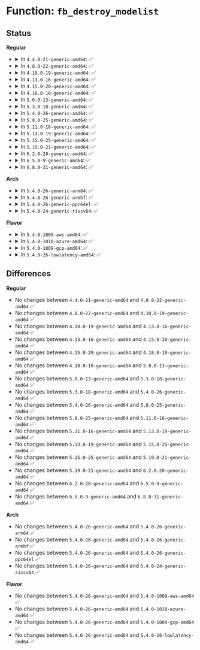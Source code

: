# Function: <code>fb_destroy_modelist</code>

## Status
<b>Regular</b>
<ul>
<li>
<details>
<summary>In <code>4.4.0-21-generic-amd64</code>: ✅</summary>

```c
void fb_destroy_modelist(struct list_head * head)
```

```json
{
  "name": "fb_destroy_modelist",
  "collision_type": "Unique Global",
  "inline_type": "No",
  "funcs": [
    {
      "addr": 18446744071583509184,
      "name": "fb_destroy_modelist",
      "external": true,
      "loc": "drivers/video/fbdev/core/modedb.c:1146",
      "file": "drivers/video/fbdev/core/modedb.c",
      "inline": "seen, unknown",
      "caller_inline": [],
      "caller_func": [
        "drivers/video/fbdev/core/fbmem.c:do_unregister_framebuffer",
        "drivers/video/fbdev/core/fbsysfs.c:store_modes",
        "drivers/video/fbdev/core/fbsysfs.c:store_modes"
      ]
    }
  ],
  "symbols": [
    {
      "addr": 18446744071583509184,
      "name": "fb_destroy_modelist",
      "section": ".text",
      "bind": "STB_GLOBAL",
      "size": 93
    }
  ]
}
```
</details>
</li>
<li>
<details>
<summary>In <code>4.8.0-22-generic-amd64</code>: ✅</summary>

```c
void fb_destroy_modelist(struct list_head * head)
```

```json
{
  "name": "fb_destroy_modelist",
  "collision_type": "Unique Global",
  "inline_type": "No",
  "funcs": [
    {
      "addr": 18446744071583829904,
      "name": "fb_destroy_modelist",
      "external": true,
      "loc": "drivers/video/fbdev/core/modedb.c:1146",
      "file": "drivers/video/fbdev/core/modedb.c",
      "inline": "seen, unknown",
      "caller_inline": [],
      "caller_func": [
        "drivers/video/fbdev/core/fbmem.c:do_unregister_framebuffer",
        "drivers/video/fbdev/core/fbsysfs.c:store_modes",
        "drivers/video/fbdev/core/fbsysfs.c:store_modes"
      ]
    }
  ],
  "symbols": [
    {
      "addr": 18446744071583829904,
      "name": "fb_destroy_modelist",
      "section": ".text",
      "bind": "STB_GLOBAL",
      "size": 101
    }
  ]
}
```
</details>
</li>
<li>
<details>
<summary>In <code>4.10.0-19-generic-amd64</code>: ✅</summary>

```c
void fb_destroy_modelist(struct list_head * head)
```

```json
{
  "name": "fb_destroy_modelist",
  "collision_type": "Unique Global",
  "inline_type": "No",
  "funcs": [
    {
      "addr": 18446744071583969152,
      "name": "fb_destroy_modelist",
      "external": true,
      "loc": "drivers/video/fbdev/core/modedb.c:1146",
      "file": "drivers/video/fbdev/core/modedb.c",
      "inline": "seen, unknown",
      "caller_inline": [],
      "caller_func": [
        "drivers/video/fbdev/core/fbmem.c:do_unregister_framebuffer",
        "drivers/video/fbdev/core/fbsysfs.c:store_modes",
        "drivers/video/fbdev/core/fbsysfs.c:store_modes"
      ]
    }
  ],
  "symbols": [
    {
      "addr": 18446744071583969152,
      "name": "fb_destroy_modelist",
      "section": ".text",
      "bind": "STB_GLOBAL",
      "size": 101
    }
  ]
}
```
</details>
</li>
<li>
<details>
<summary>In <code>4.13.0-16-generic-amd64</code>: ✅</summary>

```c
void fb_destroy_modelist(struct list_head * head)
```

```json
{
  "name": "fb_destroy_modelist",
  "collision_type": "Unique Global",
  "inline_type": "No",
  "funcs": [
    {
      "addr": 18446744071584017760,
      "name": "fb_destroy_modelist",
      "external": true,
      "loc": "drivers/video/fbdev/core/modedb.c:1146",
      "file": "drivers/video/fbdev/core/modedb.c",
      "inline": "seen, unknown",
      "caller_inline": [],
      "caller_func": [
        "drivers/video/fbdev/core/fbmem.c:do_unregister_framebuffer",
        "drivers/video/fbdev/core/fbsysfs.c:store_modes",
        "drivers/video/fbdev/core/fbsysfs.c:store_modes"
      ]
    }
  ],
  "symbols": [
    {
      "addr": 18446744071584017760,
      "name": "fb_destroy_modelist",
      "section": ".text",
      "bind": "STB_GLOBAL",
      "size": 101
    }
  ]
}
```
</details>
</li>
<li>
<details>
<summary>In <code>4.15.0-20-generic-amd64</code>: ✅</summary>

```c
void fb_destroy_modelist(struct list_head * head)
```

```json
{
  "name": "fb_destroy_modelist",
  "collision_type": "Unique Global",
  "inline_type": "No",
  "funcs": [
    {
      "addr": 18446744071584233696,
      "name": "fb_destroy_modelist",
      "external": true,
      "loc": "drivers/video/fbdev/core/modedb.c:1146",
      "file": "drivers/video/fbdev/core/modedb.c",
      "inline": "seen, unknown",
      "caller_inline": [],
      "caller_func": [
        "drivers/video/fbdev/core/fbmem.c:do_unregister_framebuffer",
        "drivers/video/fbdev/core/fbsysfs.c:store_modes",
        "drivers/video/fbdev/core/fbsysfs.c:store_modes"
      ]
    }
  ],
  "symbols": [
    {
      "addr": 18446744071584233696,
      "name": "fb_destroy_modelist",
      "section": ".text",
      "bind": "STB_GLOBAL",
      "size": 101
    }
  ]
}
```
</details>
</li>
<li>
<details>
<summary>In <code>4.18.0-10-generic-amd64</code>: ✅</summary>

```c
void fb_destroy_modelist(struct list_head * head)
```

```json
{
  "name": "fb_destroy_modelist",
  "collision_type": "Unique Global",
  "inline_type": "No",
  "funcs": [
    {
      "addr": 18446744071584454192,
      "name": "fb_destroy_modelist",
      "external": true,
      "loc": "drivers/video/fbdev/core/modedb.c:1165",
      "file": "drivers/video/fbdev/core/modedb.c",
      "inline": "seen, unknown",
      "caller_inline": [],
      "caller_func": [
        "drivers/video/fbdev/core/fbmem.c:do_unregister_framebuffer",
        "drivers/video/fbdev/core/fbsysfs.c:store_modes",
        "drivers/video/fbdev/core/fbsysfs.c:store_modes"
      ]
    }
  ],
  "symbols": [
    {
      "addr": 18446744071584454192,
      "name": "fb_destroy_modelist",
      "section": ".text",
      "bind": "STB_GLOBAL",
      "size": 101
    }
  ]
}
```
</details>
</li>
<li>
<details>
<summary>In <code>5.0.0-13-generic-amd64</code>: ✅</summary>

```c
void fb_destroy_modelist(struct list_head * head)
```

```json
{
  "name": "fb_destroy_modelist",
  "collision_type": "Unique Global",
  "inline_type": "No",
  "funcs": [
    {
      "addr": 18446744071584550720,
      "name": "fb_destroy_modelist",
      "external": true,
      "loc": "drivers/video/fbdev/core/modedb.c:1167",
      "file": "drivers/video/fbdev/core/modedb.c",
      "inline": "seen, unknown",
      "caller_inline": [],
      "caller_func": [
        "drivers/video/fbdev/core/fbmem.c:do_unregister_framebuffer",
        "drivers/video/fbdev/core/fbsysfs.c:store_modes",
        "drivers/video/fbdev/core/fbsysfs.c:store_modes"
      ]
    }
  ],
  "symbols": [
    {
      "addr": 18446744071584550720,
      "name": "fb_destroy_modelist",
      "section": ".text",
      "bind": "STB_GLOBAL",
      "size": 101
    }
  ]
}
```
</details>
</li>
<li>
<details>
<summary>In <code>5.3.0-18-generic-amd64</code>: ✅</summary>

```c
void fb_destroy_modelist(struct list_head * head)
```

```json
{
  "name": "fb_destroy_modelist",
  "collision_type": "Unique Global",
  "inline_type": "No",
  "funcs": [
    {
      "addr": 18446744071584748608,
      "name": "fb_destroy_modelist",
      "external": true,
      "loc": "drivers/video/fbdev/core/modedb.c:1170",
      "file": "drivers/video/fbdev/core/modedb.c",
      "inline": "seen, unknown",
      "caller_inline": [],
      "caller_func": [
        "drivers/video/fbdev/core/fbmem.c:do_unregister_framebuffer",
        "drivers/video/fbdev/core/fbsysfs.c:store_modes",
        "drivers/video/fbdev/core/fbsysfs.c:store_modes"
      ]
    }
  ],
  "symbols": [
    {
      "addr": 18446744071584748608,
      "name": "fb_destroy_modelist",
      "section": ".text",
      "bind": "STB_GLOBAL",
      "size": 93
    }
  ]
}
```
</details>
</li>
<li>
<details>
<summary>In <code>5.4.0-26-generic-amd64</code>: ✅</summary>

```c
void fb_destroy_modelist(struct list_head * head)
```

```json
{
  "name": "fb_destroy_modelist",
  "collision_type": "Unique Global",
  "inline_type": "No",
  "funcs": [
    {
      "addr": 18446744071584883392,
      "name": "fb_destroy_modelist",
      "external": true,
      "loc": "drivers/video/fbdev/core/modedb.c:1113",
      "file": "drivers/video/fbdev/core/modedb.c",
      "inline": "seen, unknown",
      "caller_inline": [],
      "caller_func": [
        "drivers/video/fbdev/core/fbmem.c:do_unregister_framebuffer",
        "drivers/video/fbdev/core/fbsysfs.c:store_modes",
        "drivers/video/fbdev/core/fbsysfs.c:store_modes"
      ]
    }
  ],
  "symbols": [
    {
      "addr": 18446744071584883392,
      "name": "fb_destroy_modelist",
      "section": ".text",
      "bind": "STB_GLOBAL",
      "size": 93
    }
  ]
}
```
</details>
</li>
<li>
<details>
<summary>In <code>5.8.0-25-generic-amd64</code>: ✅</summary>

```c
void fb_destroy_modelist(struct list_head * head)
```

```json
{
  "name": "fb_destroy_modelist",
  "collision_type": "Unique Global",
  "inline_type": "No",
  "funcs": [
    {
      "addr": 18446744071585580464,
      "name": "fb_destroy_modelist",
      "external": true,
      "loc": "drivers/video/fbdev/core/modedb.c:1113",
      "file": "drivers/video/fbdev/core/modedb.c",
      "inline": "seen, unknown",
      "caller_inline": [],
      "caller_func": [
        "drivers/video/fbdev/core/fbmem.c:do_unregister_framebuffer",
        "drivers/video/fbdev/core/fbsysfs.c:store_modes",
        "drivers/video/fbdev/core/fbsysfs.c:store_modes"
      ]
    }
  ],
  "symbols": [
    {
      "addr": 18446744071585580464,
      "name": "fb_destroy_modelist",
      "section": ".text",
      "bind": "STB_GLOBAL",
      "size": 93
    }
  ]
}
```
</details>
</li>
<li>
<details>
<summary>In <code>5.11.0-16-generic-amd64</code>: ✅</summary>

```c
void fb_destroy_modelist(struct list_head * head)
```

```json
{
  "name": "fb_destroy_modelist",
  "collision_type": "Unique Global",
  "inline_type": "No",
  "funcs": [
    {
      "addr": 18446744071585713920,
      "name": "fb_destroy_modelist",
      "external": true,
      "loc": "drivers/video/fbdev/core/modedb.c:1113",
      "file": "drivers/video/fbdev/core/modedb.c",
      "inline": "seen, unknown",
      "caller_inline": [],
      "caller_func": [
        "drivers/video/fbdev/core/fbmem.c:do_unregister_framebuffer",
        "drivers/video/fbdev/core/fbsysfs.c:store_modes",
        "drivers/video/fbdev/core/fbsysfs.c:store_modes"
      ]
    }
  ],
  "symbols": [
    {
      "addr": 18446744071585713920,
      "name": "fb_destroy_modelist",
      "section": ".text",
      "bind": "STB_GLOBAL",
      "size": 93
    }
  ]
}
```
</details>
</li>
<li>
<details>
<summary>In <code>5.13.0-19-generic-amd64</code>: ✅</summary>

```c
void fb_destroy_modelist(struct list_head * head)
```

```json
{
  "name": "fb_destroy_modelist",
  "collision_type": "Unique Global",
  "inline_type": "No",
  "funcs": [
    {
      "addr": 18446744071585594336,
      "name": "fb_destroy_modelist",
      "external": true,
      "loc": "drivers/video/fbdev/core/modedb.c:1113",
      "file": "drivers/video/fbdev/core/modedb.c",
      "inline": "seen, unknown",
      "caller_inline": [],
      "caller_func": [
        "drivers/video/fbdev/core/fbmem.c:do_unregister_framebuffer",
        "drivers/video/fbdev/core/fbsysfs.c:store_modes",
        "drivers/video/fbdev/core/fbsysfs.c:store_modes"
      ]
    }
  ],
  "symbols": [
    {
      "addr": 18446744071585594336,
      "name": "fb_destroy_modelist",
      "section": ".text",
      "bind": "STB_GLOBAL",
      "size": 93
    }
  ]
}
```
</details>
</li>
<li>
<details>
<summary>In <code>5.15.0-25-generic-amd64</code>: ✅</summary>

```c
void fb_destroy_modelist(struct list_head * head)
```

```json
{
  "name": "fb_destroy_modelist",
  "collision_type": "Unique Global",
  "inline_type": "No",
  "funcs": [
    {
      "addr": 18446744071586070016,
      "name": "fb_destroy_modelist",
      "external": true,
      "loc": "drivers/video/fbdev/core/modedb.c:1113",
      "file": "drivers/video/fbdev/core/modedb.c",
      "inline": "seen, unknown",
      "caller_inline": [],
      "caller_func": [
        "drivers/video/fbdev/core/fbmem.c:do_unregister_framebuffer",
        "drivers/video/fbdev/core/fbsysfs.c:store_modes",
        "drivers/video/fbdev/core/fbsysfs.c:store_modes"
      ]
    }
  ],
  "symbols": [
    {
      "addr": 18446744071586070016,
      "name": "fb_destroy_modelist",
      "section": ".text",
      "bind": "STB_GLOBAL",
      "size": 93
    }
  ]
}
```
</details>
</li>
<li>
<details>
<summary>In <code>5.19.0-21-generic-amd64</code>: ✅</summary>

```c
void fb_destroy_modelist(struct list_head * head)
```

```json
{
  "name": "fb_destroy_modelist",
  "collision_type": "Unique Global",
  "inline_type": "No",
  "funcs": [
    {
      "addr": 18446744071587292096,
      "name": "fb_destroy_modelist",
      "external": true,
      "loc": "drivers/video/fbdev/core/modedb.c:1113",
      "file": "drivers/video/fbdev/core/modedb.c",
      "inline": "seen, unknown",
      "caller_inline": [],
      "caller_func": [
        "drivers/video/fbdev/core/fbmem.c:do_unregister_framebuffer",
        "drivers/video/fbdev/core/fbsysfs.c:store_modes",
        "drivers/video/fbdev/core/fbsysfs.c:store_modes"
      ]
    }
  ],
  "symbols": [
    {
      "addr": 18446744071587292096,
      "name": "fb_destroy_modelist",
      "section": ".text",
      "bind": "STB_GLOBAL",
      "size": 101
    }
  ]
}
```
</details>
</li>
<li>
<details>
<summary>In <code>6.2.0-20-generic-amd64</code>: ✅</summary>

```c
void fb_destroy_modelist(struct list_head * head)
```

```json
{
  "name": "fb_destroy_modelist",
  "collision_type": "Unique Global",
  "inline_type": "No",
  "funcs": [
    {
      "addr": 18446744071588532144,
      "name": "fb_destroy_modelist",
      "external": true,
      "loc": "drivers/video/fbdev/core/modedb.c:1113",
      "file": "drivers/video/fbdev/core/modedb.c",
      "inline": "seen, unknown",
      "caller_inline": [],
      "caller_func": [
        "drivers/video/fbdev/core/fbmem.c:unregister_framebuffer",
        "drivers/video/fbdev/core/fbsysfs.c:store_modes",
        "drivers/video/fbdev/core/fbsysfs.c:store_modes"
      ]
    }
  ],
  "symbols": [
    {
      "addr": 18446744071588532144,
      "name": "fb_destroy_modelist",
      "section": ".text",
      "bind": "STB_GLOBAL",
      "size": 101
    }
  ]
}
```
</details>
</li>
<li>
<details>
<summary>In <code>6.5.0-9-generic-amd64</code>: ✅</summary>

```c
void fb_destroy_modelist(struct list_head * head)
```

```json
{
  "name": "fb_destroy_modelist",
  "collision_type": "Unique Global",
  "inline_type": "No",
  "funcs": [
    {
      "addr": 18446744071588808080,
      "name": "fb_destroy_modelist",
      "external": true,
      "loc": "drivers/video/fbdev/core/modedb.c:1122",
      "file": "drivers/video/fbdev/core/modedb.c",
      "inline": "seen, unknown",
      "caller_inline": [],
      "caller_func": [
        "drivers/video/fbdev/core/fbmem.c:unregister_framebuffer",
        "drivers/video/fbdev/core/fbsysfs.c:store_modes",
        "drivers/video/fbdev/core/fbsysfs.c:store_modes"
      ]
    }
  ],
  "symbols": [
    {
      "addr": 18446744071588808080,
      "name": "fb_destroy_modelist",
      "section": ".text",
      "bind": "STB_GLOBAL",
      "size": 101
    }
  ]
}
```
</details>
</li>
<li>
<details>
<summary>In <code>6.8.0-31-generic-amd64</code>: ✅</summary>

```c
void fb_destroy_modelist(struct list_head * head)
```

```json
{
  "name": "fb_destroy_modelist",
  "collision_type": "Unique Global",
  "inline_type": "No",
  "funcs": [
    {
      "addr": 18446744071589091536,
      "name": "fb_destroy_modelist",
      "external": true,
      "loc": "drivers/video/fbdev/core/modedb.c:1112",
      "file": "drivers/video/fbdev/core/modedb.c",
      "inline": "seen, unknown",
      "caller_inline": [],
      "caller_func": [
        "drivers/video/fbdev/core/fbmem.c:unregister_framebuffer",
        "drivers/video/fbdev/core/fbsysfs.c:store_modes",
        "drivers/video/fbdev/core/fbsysfs.c:store_modes"
      ]
    }
  ],
  "symbols": [
    {
      "addr": 18446744071589091536,
      "name": "fb_destroy_modelist",
      "section": ".text",
      "bind": "STB_GLOBAL",
      "size": 101
    }
  ]
}
```
</details>
</li>
</ul>
<b>Arch</b>
<ul>
<li>
<details>
<summary>In <code>5.4.0-26-generic-arm64</code>: ✅</summary>

```c
void fb_destroy_modelist(struct list_head * head)
```

```json
{
  "name": "fb_destroy_modelist",
  "collision_type": "Unique Global",
  "inline_type": "No",
  "funcs": [
    {
      "addr": 18446603336497279416,
      "name": "fb_destroy_modelist",
      "external": true,
      "loc": "drivers/video/fbdev/core/modedb.c:1113",
      "file": "drivers/video/fbdev/core/modedb.c",
      "inline": "seen, unknown",
      "caller_inline": [],
      "caller_func": [
        "drivers/video/fbdev/core/fbmem.c:do_unregister_framebuffer",
        "drivers/video/fbdev/core/fbsysfs.c:store_modes",
        "drivers/video/fbdev/core/fbsysfs.c:store_modes"
      ]
    }
  ],
  "symbols": [
    {
      "addr": 18446603336497279416,
      "name": "fb_destroy_modelist",
      "section": ".text",
      "bind": "STB_GLOBAL",
      "size": 116
    }
  ]
}
```
</details>
</li>
<li>
<details>
<summary>In <code>5.4.0-26-generic-armhf</code>: ✅</summary>

```c
void fb_destroy_modelist(struct list_head * head)
```

```json
{
  "name": "fb_destroy_modelist",
  "collision_type": "Unique Global",
  "inline_type": "No",
  "funcs": [
    {
      "addr": 3230457068,
      "name": "fb_destroy_modelist",
      "external": true,
      "loc": "drivers/video/fbdev/core/modedb.c:1113",
      "file": "drivers/video/fbdev/core/modedb.c",
      "inline": "seen, unknown",
      "caller_inline": [],
      "caller_func": [
        "drivers/video/fbdev/core/fbmem.c:do_unregister_framebuffer",
        "drivers/video/fbdev/core/fbsysfs.c:store_modes",
        "drivers/video/fbdev/core/fbsysfs.c:store_modes"
      ]
    }
  ],
  "symbols": [
    {
      "addr": 3230457068,
      "name": "fb_destroy_modelist",
      "section": ".text",
      "bind": "STB_GLOBAL",
      "size": 92
    }
  ]
}
```
</details>
</li>
<li>
<details>
<summary>In <code>5.4.0-26-generic-ppc64el</code>: ✅</summary>

```c
void fb_destroy_modelist(struct list_head * head)
```

```json
{
  "name": "fb_destroy_modelist",
  "collision_type": "Unique Global",
  "inline_type": "No",
  "funcs": [
    {
      "addr": 13835058055291260144,
      "name": "fb_destroy_modelist",
      "external": true,
      "loc": "drivers/video/fbdev/core/modedb.c:1113",
      "file": "drivers/video/fbdev/core/modedb.c",
      "inline": "seen, unknown",
      "caller_inline": [],
      "caller_func": [
        "drivers/video/fbdev/core/fbmem.c:do_unregister_framebuffer",
        "drivers/video/fbdev/core/fbsysfs.c:store_modes",
        "drivers/video/fbdev/core/fbsysfs.c:store_modes"
      ]
    }
  ],
  "symbols": [
    {
      "addr": 13835058055291260144,
      "name": "fb_destroy_modelist",
      "section": ".text",
      "bind": "STB_GLOBAL",
      "size": 188
    }
  ]
}
```
</details>
</li>
<li>
<details>
<summary>In <code>5.4.0-24-generic-riscv64</code>: ✅</summary>

```c
void fb_destroy_modelist(struct list_head * head)
```

```json
{
  "name": "fb_destroy_modelist",
  "collision_type": "Unique Global",
  "inline_type": "No",
  "funcs": [
    {
      "addr": 18446743936275812682,
      "name": "fb_destroy_modelist",
      "external": true,
      "loc": "drivers/video/fbdev/core/modedb.c:1113",
      "file": "drivers/video/fbdev/core/modedb.c",
      "inline": "seen, unknown",
      "caller_inline": [],
      "caller_func": [
        "drivers/video/fbdev/core/fbmem.c:do_unregister_framebuffer",
        "drivers/video/fbdev/core/fbsysfs.c:store_modes",
        "drivers/video/fbdev/core/fbsysfs.c:store_modes"
      ]
    }
  ],
  "symbols": [
    {
      "addr": 18446743936275812682,
      "name": "fb_destroy_modelist",
      "section": ".text",
      "bind": "STB_GLOBAL",
      "size": 92
    }
  ]
}
```
</details>
</li>
</ul>
<b>Flavor</b>
<ul>
<li>
<details>
<summary>In <code>5.4.0-1009-aws-amd64</code>: ✅</summary>

```c
void fb_destroy_modelist(struct list_head * head)
```

```json
{
  "name": "fb_destroy_modelist",
  "collision_type": "Unique Global",
  "inline_type": "No",
  "funcs": [
    {
      "addr": 18446744071584834576,
      "name": "fb_destroy_modelist",
      "external": true,
      "loc": "drivers/video/fbdev/core/modedb.c:1113",
      "file": "drivers/video/fbdev/core/modedb.c",
      "inline": "seen, unknown",
      "caller_inline": [],
      "caller_func": [
        "drivers/video/fbdev/core/fbmem.c:do_unregister_framebuffer",
        "drivers/video/fbdev/core/fbsysfs.c:store_modes",
        "drivers/video/fbdev/core/fbsysfs.c:store_modes"
      ]
    }
  ],
  "symbols": [
    {
      "addr": 18446744071584834576,
      "name": "fb_destroy_modelist",
      "section": ".text",
      "bind": "STB_GLOBAL",
      "size": 93
    }
  ]
}
```
</details>
</li>
<li>
<details>
<summary>In <code>5.4.0-1010-azure-amd64</code>: ✅</summary>

```c
void fb_destroy_modelist(struct list_head * head)
```

```json
{
  "name": "fb_destroy_modelist",
  "collision_type": "Unique Global",
  "inline_type": "No",
  "funcs": [
    {
      "addr": 18446744071584764400,
      "name": "fb_destroy_modelist",
      "external": true,
      "loc": "drivers/video/fbdev/core/modedb.c:1113",
      "file": "drivers/video/fbdev/core/modedb.c",
      "inline": "seen, unknown",
      "caller_inline": [],
      "caller_func": [
        "drivers/video/fbdev/core/fbmem.c:do_unregister_framebuffer",
        "drivers/video/fbdev/core/fbsysfs.c:store_modes",
        "drivers/video/fbdev/core/fbsysfs.c:store_modes"
      ]
    }
  ],
  "symbols": [
    {
      "addr": 18446744071584764400,
      "name": "fb_destroy_modelist",
      "section": ".text",
      "bind": "STB_GLOBAL",
      "size": 93
    }
  ]
}
```
</details>
</li>
<li>
<details>
<summary>In <code>5.4.0-1009-gcp-amd64</code>: ✅</summary>

```c
void fb_destroy_modelist(struct list_head * head)
```

```json
{
  "name": "fb_destroy_modelist",
  "collision_type": "Unique Global",
  "inline_type": "No",
  "funcs": [
    {
      "addr": 18446744071584836000,
      "name": "fb_destroy_modelist",
      "external": true,
      "loc": "drivers/video/fbdev/core/modedb.c:1113",
      "file": "drivers/video/fbdev/core/modedb.c",
      "inline": "seen, unknown",
      "caller_inline": [],
      "caller_func": [
        "drivers/video/fbdev/core/fbmem.c:do_unregister_framebuffer",
        "drivers/video/fbdev/core/fbsysfs.c:store_modes",
        "drivers/video/fbdev/core/fbsysfs.c:store_modes"
      ]
    }
  ],
  "symbols": [
    {
      "addr": 18446744071584836000,
      "name": "fb_destroy_modelist",
      "section": ".text",
      "bind": "STB_GLOBAL",
      "size": 93
    }
  ]
}
```
</details>
</li>
<li>
<details>
<summary>In <code>5.4.0-26-lowlatency-amd64</code>: ✅</summary>

```c
void fb_destroy_modelist(struct list_head * head)
```

```json
{
  "name": "fb_destroy_modelist",
  "collision_type": "Unique Global",
  "inline_type": "No",
  "funcs": [
    {
      "addr": 18446744071584941072,
      "name": "fb_destroy_modelist",
      "external": true,
      "loc": "drivers/video/fbdev/core/modedb.c:1113",
      "file": "drivers/video/fbdev/core/modedb.c",
      "inline": "seen, unknown",
      "caller_inline": [],
      "caller_func": [
        "drivers/video/fbdev/core/fbmem.c:do_unregister_framebuffer",
        "drivers/video/fbdev/core/fbsysfs.c:store_modes",
        "drivers/video/fbdev/core/fbsysfs.c:store_modes"
      ]
    }
  ],
  "symbols": [
    {
      "addr": 18446744071584941072,
      "name": "fb_destroy_modelist",
      "section": ".text",
      "bind": "STB_GLOBAL",
      "size": 93
    }
  ]
}
```
</details>
</li>
</ul>

## Differences
<b>Regular</b>
<ul>
<li>
No changes between <code>4.4.0-21-generic-amd64</code> and <code>4.8.0-22-generic-amd64</code> ✅
</li>
<li>
No changes between <code>4.8.0-22-generic-amd64</code> and <code>4.10.0-19-generic-amd64</code> ✅
</li>
<li>
No changes between <code>4.10.0-19-generic-amd64</code> and <code>4.13.0-16-generic-amd64</code> ✅
</li>
<li>
No changes between <code>4.13.0-16-generic-amd64</code> and <code>4.15.0-20-generic-amd64</code> ✅
</li>
<li>
No changes between <code>4.15.0-20-generic-amd64</code> and <code>4.18.0-10-generic-amd64</code> ✅
</li>
<li>
No changes between <code>4.18.0-10-generic-amd64</code> and <code>5.0.0-13-generic-amd64</code> ✅
</li>
<li>
No changes between <code>5.0.0-13-generic-amd64</code> and <code>5.3.0-18-generic-amd64</code> ✅
</li>
<li>
No changes between <code>5.3.0-18-generic-amd64</code> and <code>5.4.0-26-generic-amd64</code> ✅
</li>
<li>
No changes between <code>5.4.0-26-generic-amd64</code> and <code>5.8.0-25-generic-amd64</code> ✅
</li>
<li>
No changes between <code>5.8.0-25-generic-amd64</code> and <code>5.11.0-16-generic-amd64</code> ✅
</li>
<li>
No changes between <code>5.11.0-16-generic-amd64</code> and <code>5.13.0-19-generic-amd64</code> ✅
</li>
<li>
No changes between <code>5.13.0-19-generic-amd64</code> and <code>5.15.0-25-generic-amd64</code> ✅
</li>
<li>
No changes between <code>5.15.0-25-generic-amd64</code> and <code>5.19.0-21-generic-amd64</code> ✅
</li>
<li>
No changes between <code>5.19.0-21-generic-amd64</code> and <code>6.2.0-20-generic-amd64</code> ✅
</li>
<li>
No changes between <code>6.2.0-20-generic-amd64</code> and <code>6.5.0-9-generic-amd64</code> ✅
</li>
<li>
No changes between <code>6.5.0-9-generic-amd64</code> and <code>6.8.0-31-generic-amd64</code> ✅
</li>
</ul>
<b>Arch</b>
<ul>
<li>
No changes between <code>5.4.0-26-generic-amd64</code> and <code>5.4.0-26-generic-arm64</code> ✅
</li>
<li>
No changes between <code>5.4.0-26-generic-amd64</code> and <code>5.4.0-26-generic-armhf</code> ✅
</li>
<li>
No changes between <code>5.4.0-26-generic-amd64</code> and <code>5.4.0-26-generic-ppc64el</code> ✅
</li>
<li>
No changes between <code>5.4.0-26-generic-amd64</code> and <code>5.4.0-24-generic-riscv64</code> ✅
</li>
</ul>
<b>Flavor</b>
<ul>
<li>
No changes between <code>5.4.0-26-generic-amd64</code> and <code>5.4.0-1009-aws-amd64</code> ✅
</li>
<li>
No changes between <code>5.4.0-26-generic-amd64</code> and <code>5.4.0-1010-azure-amd64</code> ✅
</li>
<li>
No changes between <code>5.4.0-26-generic-amd64</code> and <code>5.4.0-1009-gcp-amd64</code> ✅
</li>
<li>
No changes between <code>5.4.0-26-generic-amd64</code> and <code>5.4.0-26-lowlatency-amd64</code> ✅
</li>
</ul>
